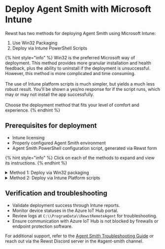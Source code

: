# Deploy Agent Smith with Microsoft Intune

Rewst has two methods for deploying Agent Smith using Microsoft Intune:

1. Use Win32 Packaging
2. Deploy via Intune PowerShell Scripts

{% hint style="info" %}
Win32 is the preferred Microsoft way of deployment. This method provides more granular installation and health feedback, plus the ability to uninstall if the deployment is unsuccessful. However, this method is more complicated and time consuming.\
\
The use of Intune platform scripts is much simpler, but yields a much less robust result. You'll be shown a yes/no response for if the script runs, which may or may not install the app successfully. \
\
Choose the deployment method that fits your level of comfort and experience.
{% endhint %}

## Prerequisites for deployment

* Intune licensing
* Properly configured Agent Smith environment
* Agent Smith PowerShell configuration script, generated via Rewst form

{% hint style="info" %}
Click on each of the methods to expand and view its instructions.
{% endhint %}

<details>

<summary>Method 1: Deploy via Win32 packaging</summary>

### Generate Agent Smith script

Follow the instructions under the **Provision agents** section of the [Agent Smith Configuration Guide](https://docs.rewst.help/documentation/agent-smith/agent-smith-configuration-overview#set-up-agent-smith) to generate the dynamic PowerShell configuration script. Your generated script will look something like this:

```powershell
[Net.ServicePointManager]::SecurityProtocol = [Net.SecurityProtocolType]::Tls12
Set-ExecutionPolicy RemoteSigned
iwr ((irm {{ INSTALLER }}).assets|?{$_.name -eq \\\\"rewst_agent_config.win.exe\\\\"}|select -exp browser_download_url) -OutFile rewst_agent_config.win.exe
.\\\\\\\\rewst_agent_config.win.exe --config-url {{ ENGINE_URL }}/webhooks/custom/trigger/{{ trigger_id }}/{{ ORG.ATTRIBUTES.id }} --config-secret {{ CONFIG_SECRET }} --org-id {{ ORGID }}

```

<figure><img src="../../.gitbook/assets/image (59) (2) (1).png" alt="" width="331"><figcaption></figcaption></figure>

### Package using IntuneWin package

1.  Create a PowerShell Install Script - install.ps1

    1. Create a clean folder structure for your application. Your folder should contain:
       1. Installer files: .ps1 in this case
       2. Optional PowerShell detection script

    Example folder structure:

```
AgentSmith
├── source
│   ├── install.ps1
├── scripts
│   └── DetectionScript.ps1
└── output

```

2. Create install.ps1 using the provided install script mentioned earlier.
3. Save the provided install script as `install.ps1`.

### **Create the IntuneWin package**

Use Microsoft Win32 Content Prep Tool (IntuneWinAppUtil.exe) to complete the following.

1. Download IntuneWinAppUtil from [GitHub](https://github.com/microsoft/Microsoft-Win32-Content-Prep-Tool/releases).
2. Open a command prompt, either CMD or PowerShell.
3.  Run the following command:

    * **c**: Source folder, which contains your installer files.
    * **s**: Powershell install script
    * **o**: Output directory for the .intunewin package.\


    ```
    IntuneWinAppUtil.exe -c "FOLDERLOCATION" -s "INSERTPOWERSHELLFILENAMEHERE" -o "OUTPUTFOLDER"
    ```

&#x20;       Example:

```
IntuneWinAppUtil.exe -c "C:\\AgentSmith\\source" -s "install.ps1" -o "C:\\AgentSmith\\output"
```

4.  Upon completion, your .intunewin package will be generated in the specified output folder.\


    <figure><img src="../../.gitbook/assets/image (60) (1) (1).png" alt=""><figcaption></figcaption></figure>

<figure><img src="../../.gitbook/assets/image (61) (1).png" alt=""><figcaption></figcaption></figure>

### **Use Microsoft Endpoint Manager to deploy**

1. Sign in to the [Microsoft Endpoint Manager Portal](https://endpoint.microsoft.com/).
2. Navigate to **Apps > Windows > + Add > Windows app (Win32)**.
3. Upload your .intunewin package (AgentSmithSetup.intunewin).
4. Fill out the Name, Description, and Publisher fields under the App information tab of the Add App menu.(The other fields are optional, you are welcome to fill them out if you’d like.)
5.  Under the **Program** tab, paste the following into the relevant fields:

    1.  **Install command -** replace install.ps1 with the name of the ps1 installer script you created earlier in the process:\


        ```
        powershell.exe -ExecutionPolicy Bypass -File install.ps1 
        ```
    2.  **Uninstall command:** \


        ```
        powershell.exe -ExecutionPolicy Bypass -Command "Get-Service -Name 'AgentSmithService' -ErrorAction SilentlyContinue | Stop-Service -Force -ErrorAction SilentlyContinue; sc.exe delete 'AgentSmithService'"
        ```

    <figure><img src="../../.gitbook/assets/CleanShot 2025-04-10 at 01.41.47@2x.png" alt=""><figcaption></figcaption></figure>

    1. **Install behavior:** select **System**
6. Under the **Requirements** tab:
   1.  Specify the **Minimum operating system** - Windows 10, Windows 11, etc.\


       <figure><img src="../../.gitbook/assets/CleanShot 2025-04-10 at 01.07.50@2x.png" alt=""><figcaption></figcaption></figure>
   2. Specify the **Operating system architecture** - 32-bit or 64-bit.\


<figure><img src="../../.gitbook/assets/CleanShot 2025-04-10 at 01.07.24@2x.png" alt=""><figcaption></figcaption></figure>

7. Under the **Detection Rules** tab:
   1. Choose **Manually configure detection rules** from the drop-down selector.\
      ![](<../../.gitbook/assets/CleanShot 2025-04-14 at 15.11.53@2x.png>)
   2. Add a rule.\
      ![](<../../.gitbook/assets/CleanShot 2025-04-14 at 15.12.20@2x.png>)
   3. Set the **Rule type** to **File**.\
      ![](<../../.gitbook/assets/CleanShot 2025-04-14 at 15.12.47@2x.png>)
   4. Set the **Path** to C:\Program Files\RewstRemoteAgent\\
   5. Set **File or folder** to `rewst_remote_agent_REPLACEWITHORGID.win.exe` after replacing the placeholder ORGID.
   6. Set the **Detection method** to **File or folder exists**.&#x20;
   7. Alternatively you can use a detection script such as the one provided in the [Immybot install guide. ](deploying-agent-smith-with-immybot.md)\
      ![](<../../.gitbook/assets/CleanShot 2025-04-10 at 01.15.44.png>)
8. No alterations to the **Dependencies** or **Supersedence** tabs are needed. Under the **Assignments** tab:
   1. Assign the application to required groups, be they users or devices.\
      ![](<../../.gitbook/assets/CleanShot 2025-04-10 at 01.17.35@2x.png>)
   2.  Once your group is selected, the defaults here will work, but feel free to modify the settings to your comfort level.\


       <figure><img src="../../.gitbook/assets/CleanShot 2025-04-10 at 01.18.20@2x.png" alt=""><figcaption></figcaption></figure>
9.  Under the **Review and Create** tab:

    1. Confirm your settings.
    2. Click **Create**.

    <figure><img src="../../.gitbook/assets/CleanShot 2025-04-10 at 01.18.44@2x.png" alt=""><figcaption></figcaption></figure>



    <figure><img src="../../.gitbook/assets/CleanShot 2025-04-10 at 01.20.10@2x.png" alt=""><figcaption></figcaption></figure>



### Additional considerations

* Deploy initially to a test group to verify the agent installs and detects correctly before wider distribution.
* Intune checkin times can be sporadic at times, app deployment times may take up to 48 hours.
* After clicking create, you’ll be brought to the App overview page where you can monitor deployment progress. Verify that the deployment completes.

</details>

<details>

<summary>Method 2: Deploy via Intune Platform scripts</summary>

### Generate Agent Smith script

Ensure that you have your PowerShell script from the **Provision agents** section of your [Agent Smith Configuration Guide](agent-smith-configuration-overview.md). Use a text editor such as VS Code to take this copied PowerShell script and save it as a .ps1 file.

<figure><img src="../../.gitbook/assets/image (62) (1) (1).png" alt="" width="331"><figcaption></figcaption></figure>

### Configure Intune PowerShell Script

1. Navigate to **Devices > Scripts and remediations** in Intune.\
   ![](<../../.gitbook/assets/CleanShot 2025-04-10 at 00.17.55@2x.png>)
2. Click **Platform Scripts > Add > Windows 10** and later to upload your PowerShell script.\
   ![](<../../.gitbook/assets/CleanShot 2025-04-10 at 00.18.43@2x.png>)
3. Add the script in the screen that appears:
   1. Enter `Agent Smith` into the **Name** field under the **Basics** tab.
   2.  Under the **Script settings** tab:

       1. If you are not signing your scripts, set Enforce script signature check is set to no. [Enforcing script signature check will require any scripts to be signed.](https://learn.microsoft.com/en-us/intune/intune-service/apps/intune-management-extension)

       <figure><img src="../../.gitbook/assets/CleanShot 2025-04-10 at 00.19.07@2x.png" alt=""><figcaption></figcaption></figure>

       <figure><img src="../../.gitbook/assets/CleanShot 2025-04-10 at 00.20.30@2x.png" alt=""><figcaption></figcaption></figure>

### Deploy via Intune

1. Assign the script to your target device or user groups under the **Assignments** tab.\
   \
   ![](<../../.gitbook/assets/CleanShot 2025-04-10 at 00.21.20@2x.png>)
2. Monitor deployment progress and status via the Intune portal.\
   ![](<../../.gitbook/assets/CleanShot 2025-04-10 at 00.21.30@2x.png>)

<figure><img src="../../.gitbook/assets/CleanShot 2025-04-10 at 00.22.09@2x.png" alt="" width="375"><figcaption></figcaption></figure>

</details>

## Verification and troubleshooting

* Validate deployment success through Intune reports.
* Monitor device statuses in the Azure IoT Hub portal.
* Review logs at `C:\\ProgramData\\RewstRemoteAgent` for troubleshooting.
* Ensure communication with Azure IoT Hub is not blocked by firewalls or endpoint protection software.

For additional support, refer to the [Agent Smith Troubleshooting Guide](https://docs.rewst.help/documentation/agent-smith/agent-smith-configuration-overview#troubleshoot-agent-smith) or reach out via the Rewst Discord server in the #agent-smith channel.
